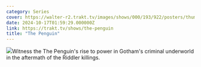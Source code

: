 ```yaml
---
category: Series
cover: https://walter-r2.trakt.tv/images/shows/000/193/922/posters/thumb/8d2e2471ec.jpg.webp
date: 2024-10-17T01:59:29.000000Z
link: https://trakt.tv/shows/the-penguin
title: "The Penguin"
---
```


![](https://walter-r2.trakt.tv/images/shows/000/193/922/fanarts/thumb/150ce3e043.jpg)Witness the The Penguin's rise to power in Gotham's criminal underworld in the aftermath of the Riddler killings.
